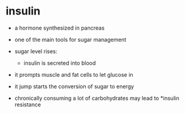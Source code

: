 # insulin

- a hormone synthesized in pancreas

- one of the main tools for sugar management

- sugar level rises:
  - insulin is secreted into blood

- it prompts muscle and fat cells to let glucose in
- it jump starts the conversion of sugar to energy



- chronically consuming a lot of carbohydrates may lead to *insulin resistance
